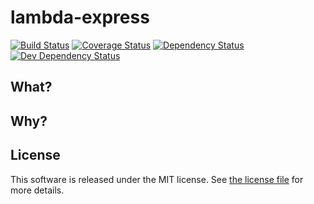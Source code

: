 # lambda-express

[![Build Status](https://travis-ci.com/silvermine/lambda-express.svg?branch=master)](https://travis-ci.com/silvermine/lambda-express)
[![Coverage Status](https://coveralls.io/repos/github/silvermine/lambda-express/badge.svg?branch=master)](https://coveralls.io/github/silvermine/lambda-express?branch=master)
[![Dependency Status](https://david-dm.org/silvermine/lambda-express.svg)](https://david-dm.org/silvermine/lambda-express)
[![Dev Dependency Status](https://david-dm.org/silvermine/lambda-express/dev-status.svg)](https://david-dm.org/silvermine/lambda-express#info=devDependencies&view=table)

## What?

## Why?

## License

This software is released under the MIT license. See [the license
file](LICENSE) for more details.

